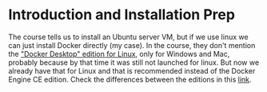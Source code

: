 # Introduction and Installation Prep

The course tells us to install an Ubuntu server VM, but if we use linux we can just install Docker directly (my case). In the course, they don't mention the ["Docker Desktop" edition for Linux](https://docs.docker.com/desktop/install/linux-install/), only for Windows and Mac, probably because by that time it was still not launched for linux. But now we already have that for Linux and that is recommended instead of the Docker Engine CE edition. Check the differences between the editions in this [link](https://docs.docker.com/desktop/faqs/linuxfaqs/#what-is-the-difference-between-docker-desktop-for-linux-and-docker-engine).

